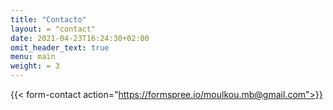 ```yaml
---
title: "Contacto"
layout: = "contact"
date: 2021-04-23T16:24:30+02:00
omit_header_text: true
menu: main
weight: = 3
---
```



{{< form-contact action="https://formspree.io/moulkou.mb@gmail.com">}}